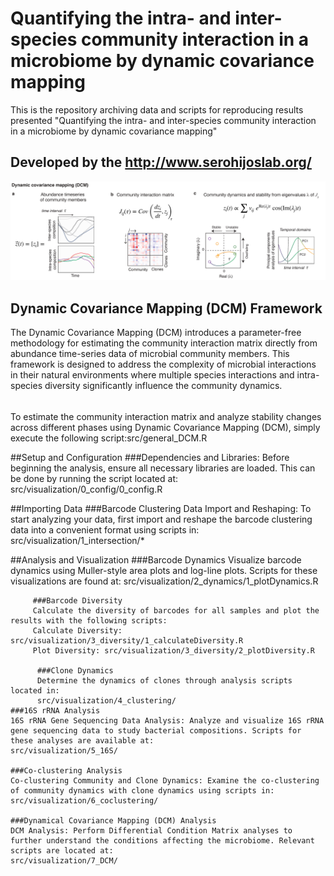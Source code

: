 # Quantifying the intra- and inter-species community interaction in a microbiome by dynamic covariance mapping

This is the repository archiving data and scripts for reproducing results presented  "Quantifying the intra- and inter-species community interaction in a microbiome by dynamic covariance mapping"

## Developed by the <http://www.serohijoslab.org/>

![](https://github.com/melisgncl/Intra--and-inter-species-interactions-drive-phases-of-invasion-in-gut-microbiota-/blob/main/reports/Readme_Figures/DCM_overwiew.jpg?raw=true)

## Dynamic Covariance Mapping (DCM) Framework

The Dynamic Covariance Mapping (DCM) introduces a parameter-free methodology for estimating the community interaction matrix directly from abundance time-series data of microbial community members. This framework is designed to address the complexity of microbial interactions in their natural environments where multiple species interactions and intra-species diversity significantly influence the community dynamics.

######  

To estimate the community interaction matrix and analyze stability changes across different phases using Dynamic Covariance Mapping (DCM), simply execute the following script:src/general_DCM.R


##Setup and Configuration
	###Dependencies and Libraries: 
	Before beginning the analysis, ensure all necessary libraries are loaded. This can be done by  running the script located at:
         src/visualization/0_config/0_config.R
 

##Importing Data
	###Barcode Clustering Data Import and Reshaping: 
	To start analyzing your data, first import and reshape the barcode clustering data into a convenient format using scripts in:
         src/visualization/1_intersection/*


##Analysis and Visualization
	###Barcode Dynamics
        Visualize barcode dynamics using Muller-style area plots and log-line plots. Scripts for these visualizations are found at:
        src/visualization/2_dynamics/1_plotDynamics.R

         ###Barcode Diversity
         Calculate the diversity of barcodes for all samples and plot the results with the following scripts:
         Calculate Diversity: src/visualization/3_diversity/1_calculateDiversity.R
         Plot Diversity: src/visualization/3_diversity/2_plotDiversity.R

          ###Clone Dynamics
          Determine the dynamics of clones through analysis scripts located in:
          src/visualization/4_clustering/
	###16S rRNA Analysis
	16S rRNA Gene Sequencing Data Analysis: Analyze and visualize 16S rRNA gene sequencing data to study bacterial compositions. Scripts for these analyses are available at:
	src/visualization/5_16S/

	###Co-clustering Analysis
	Co-clustering Community and Clone Dynamics: Examine the co-clustering of community dynamics with clone dynamics using scripts in:
	src/visualization/6_coclustering/

	###Dynamical Covariance Mapping (DCM) Analysis
	DCM Analysis: Perform Differential Condition Matrix analyses to further understand the conditions affecting the microbiome. Relevant scripts are located at:
	src/visualization/7_DCM/